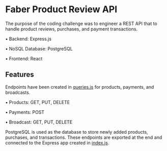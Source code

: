 # Faber Product Review API

The purpose of the coding challenge was to engineer a REST API that to handle product reviews, purchases, and payment transactions.

• Backend: Express.js

• NoSQL Database: PostgreSQL

• Frontend: React

## Features

Endpoints have been created in [queries.js](https://github.com/hwang25/faber-challenge/blob/master/queries.js) for products, payments, and broadcasts.

• Products: GET, PUT, DELETE

• Payments: POST

• Broadcast: GET, PUT, DELETE

PostgreSQL is used as the database to store newly added products, purchases, and transactions. These endpoints are exported at the end and connected to the Express app created in [index.js](https://github.com/hwang25/faber-challenge/blob/master/queries.js).
